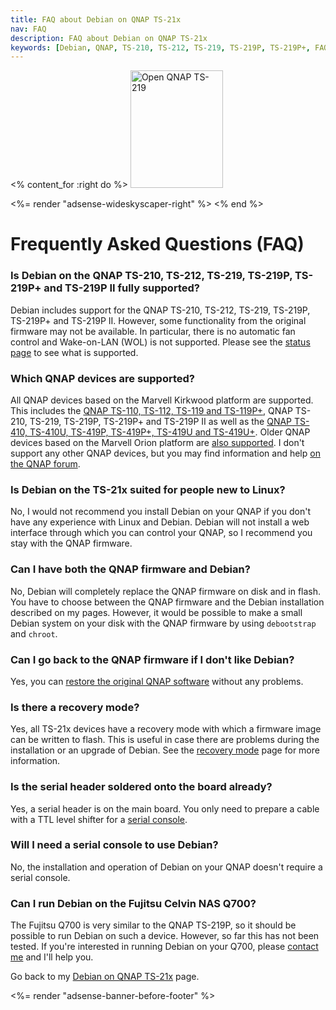 ```yaml
---
title: FAQ about Debian on QNAP TS-21x
nav: FAQ
description: FAQ about Debian on QNAP TS-21x
keywords: [Debian, QNAP, TS-210, TS-212, TS-219, TS-219P, TS-219P+, FAQ, frequently asked questions, help, troubleshooting]
---
```


<% content_for :right do %>
<img src = "../images/r_ts219p.jpg" class="border" alt="Open QNAP TS-219" width="148" height="188" />

<%= render "adsense-wideskyscaper-right" %>
<% end %>

<h1>Frequently Asked Questions (FAQ)</h1>

<h3>Is Debian on the QNAP TS-210, TS-212, TS-219, TS-219P, TS-219P+ and TS-219P II fully supported?</h3>

Debian includes support for the QNAP TS-210, TS-212, TS-219, TS-219P,
TS-219P+ and TS-219P II.  However, some functionality from the original
firmware may not be available.  In particular, there is no automatic fan
control and Wake-on-LAN (WOL) is not supported.  Please see the <a href =
"../status/">status page</a> to see what is supported.

<h3>Which QNAP devices are supported?</h3>

All QNAP devices based on the Marvell Kirkwood platform are supported.
This includes the <a href = "../../ts-119/">QNAP TS-110, TS-112, TS-119 and
TS-119P+</a>, QNAP TS-210, TS-219, TS-219P, TS-219P+ and TS-219P II as well
as the <a href = "../../ts-41x/">QNAP TS-410, TS-410U, TS-419P, TS-419P+,
TS-419U and TS-419U+</a>.  Older QNAP devices based on the Marvell Orion
platform are <a href = "/debian/orion/qnap/">also supported</a>.  I don't
support any other QNAP devices, but you may find information and help <a
href = "http://forum.qnap.com/viewforum.php?f=147">on the QNAP forum</a>.

<h3>Is Debian on the TS-21x suited for people new to Linux?</h3>

No, I would not recommend you install Debian on your QNAP if you don't have
any experience with Linux and Debian.  Debian will not install a web
interface through which you can control your QNAP, so I recommend you stay
with the QNAP firmware.

<h3>Can I have both the QNAP firmware and Debian?</h3>

No, Debian will completely replace the QNAP firmware on disk and in flash.
You have to choose between the QNAP firmware and the Debian installation
described on my pages.  However, it would be possible to make a small
Debian system on your disk with the QNAP firmware by using `debootstrap`
and `chroot`.

<h3>Can I go back to the QNAP firmware if I don't like Debian?</h3>

Yes, you can <a href = "../deinstall/">restore the original QNAP
software</a> without any problems.

<h3>Is there a recovery mode?</h3>

Yes, all TS-21x devices have a recovery mode with which a firmware image
can be written to flash.  This is useful in case there are problems during
the installation or an upgrade of Debian.  See the <a href =
"../recovery/">recovery mode</a> page for more information.

<h3>Is the serial header soldered onto the board already?</h3>

Yes, a serial header is on the main board.  You only need to prepare a
cable with a TTL level shifter for a <a href = "../serial/">serial
console</a>.

<h3>Will I need a serial console to use Debian?</h3>

No, the installation and operation of Debian on your QNAP doesn't require a
serial console.

<h3>Can I run Debian on the Fujitsu Celvin NAS Q700?</h3>

The Fujitsu Q700 is very similar to the QNAP TS-219P, so it should be
possible to run Debian on such a device.  However, so far this has not been
tested.  If you're interested in running Debian on your Q700, please <a
href = "/contact/">contact me</a> and I'll help you.

Go back to my <a href = "..">Debian on QNAP TS-21x</a> page.

<div class="bbf">
<%= render "adsense-banner-before-footer" %>
</div>

